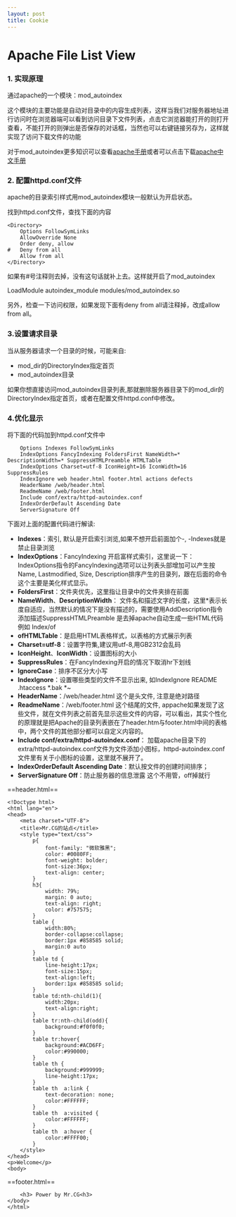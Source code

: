 ```yaml
---
layout: post
title: Cookie
---
```


# Apache File List View
### 1. 实现原理 

通过apache的一个模块：mod_autoindex

这个模块的主要功能是自动对目录中的内容生成列表，这样当我们对服务器地址进行访问时在浏览器端可以看到访问目录下文件列表，点击它浏览器能打开的则打开查看，不能打开的则弹出是否保存的对话框，当然也可以右键链接另存为，这样就实现了访问下载文件的功能

对于mod_autoindex更多知识可以查看[apache手册](http://www.jinbuguo.com/apache/menu22/mod/mod_autoindex.html)或者可以点击下载[apache中文手册](http://download.csdn.net/detail/chen_gong1992/9700259)

### 2. 配置httpd.conf文件 

apache的目录索引样式用mod_autoindex模块一般默认为开启状态。

找到httpd.conf文件，查找下面的内容
```
<Directory>
    Options FollowSymLinks
    AllowOverride None
    Order deny, allow
#   Deny from all
    Allow from all
</Directory>
```
如果有#号注释则去掉，没有这句话就补上去。这样就开启了mod_autoindex

LoadModule autoindex_module modules/mod_autoindex.so

另外，检查一下访问权限，如果发现下面有deny from all请注释掉，改成allow from all。

### 3.设置请求目录 
当从服务器请求一个目录的时候，可能来自: 
- mod_dir的DirectoryIndex指定首页 
- mod_autoindex目录

如果你想直接访问mod_autoindex目录列表,那就删除服务器目录下的mod_dir的DirectoryIndex指定首页，或者在配置文件httpd.conf中修改。

### 4.优化显示 
将下面的代码加到httpd.conf文件中

```
    Options Indexes FollowSymLinks
    IndexOptions FancyIndexing FoldersFirst NameWidth=* DescriptionWidth=* SuppressHTMLPreamble HTMLTable
    IndexOptions Charset=utf-8 IconHeight=16 IconWidth=16 SuppressRules
    IndexIgnore web header.html footer.html actions defects
    HeaderName /web/header.html
    ReadmeName /web/footer.html
    Include conf/extra/httpd-autoindex.conf
    IndexOrderDefault Ascending Date
    ServerSignature Off
```

下面对上面的配置代码进行解读:

- **Indexes**：索引, 默认是开启索引浏览,如果不想开启前面加个-, -Indexes就是禁止目录浏览
- **IndexOptions**：FancyIndexing 开启富样式索引，这里说一下：IndexOptions指令的FancyIndexing选项可以让列表头部增加可以产生按Name, Lastmodified, Size, Description排序产生的目录列，跟在后面的命令这个主要是美化样式显示。
- **FoldersFirst**：文件夹优先，这里指让目录中的文件夹排在前面
- **NameWidth**、**DescriptionWidth**： 文件名和描述文字的长度，这里*表示长度自适应，当然默认的情况下是没有描述的，需要使用AddDescription指令添加描述SuppressHTMLPreamble 是去掉apache自动生成一些HTML代码 例如 Index/of
- **ofHTMLTable**：是启用HTML表格样式，以表格的方式展示列表 
- **Charset=utf-8**：设置字符集,建议用utf-8,用GB2312会乱码 
- **IconHeight**、**IconWidth**：设置图标的大小 
- **SuppressRules**：在FancyIndexing开启的情况下取消hr下划线 
- **IgnoreCase**：排序不区分大小写 
- **IndexIgnore**：设置哪些类型的文件不显示出来, 如IndexIgnore README .htaccess *.bak *~ 
- **HeaderName**：/web/header.html 这个是头文件, 注意是绝对路径 
- **ReadmeName**：/web/footer.html 这个结尾的文件, appache如果发现了这些文件，就在文件列表之前首先显示这些文件的内容，可以看出，其实个性化的原理就是把Apache的目录列表嵌在了header.htm与footer.html中间的表格中，两个文件的其他部分都可以自定义内容的。
- **Include conf/extra/httpd-autoindex.conf**： 加载apache目录下的extra/httpd-autoindex.conf文件为文件添加小图标，httpd-autoindex.conf文件里有关于小图标的设置，这里就不展开了。
- **IndexOrderDefault Ascending Date**：默认按文件的创建时间排序； 
- **ServerSignature Off**：防止服务器的信息泄露 这个不用管，off掉就行 

==header.html==

```
<!Doctype html>
<html lang="en">
<head>
    <meta charset="UTF-8">
    <title>Mr.CG的站点</title>
    <style type="text/css">
        p{
            font-family: "微软雅黑";
            color: #0080FF;
            font-weight: bolder;
            font-size:36px;
            text-align: center;
        }
        h3{
            width: 79%;
            margin: 0 auto;
            text-align: right;
            color: #757575;
        }
        table {
            width:80%;
            border-collapse:collapse;
            border:1px #858585 solid;
            margin:0 auto
        }
        table td { 
            line-height:17px;
            font-size:15px;
            text-align:left;
            border:1px #858585 solid;
        }
        table td:nth-child(1){ 
            width:20px;
            text-align:right;
        }
        table tr:nth-child(odd){ 
            background:#f0f0f0;
        }
        table tr:hover{
            background:#ACD6FF;
            color:#990000;
        }
        table th {
            background:#999999;
            line-height:17px;
        }
        table th  a:link {
            text-decoration: none; 
            color:#FFFFFF;
        }
        table th  a:visited {
            color:#FFFFFF;
        }
        table th  a:hover {
            color:#FFFF00;
        }
    </style>
</head>
<p>Welcome</p>
<body>
```
==footer.html==

```
    <h3> Power by Mr.CG<h3>
</body>
</html>
```


